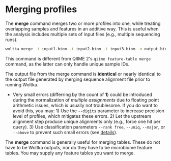 # Merging profiles

The **merge** command merges two or more profiles into one, while treating overlapping samples and features in an additive way. This is useful when the analysis includes multiple sets of input files (e.g., multiple sequencing runs).

```bash
woltka merge -i input1.biom -i input2.biom -i input3.biom -o output.biom
```

This command is different from QIIME 2's `qiime feature-table merge` command, as the latter can only handle unique sample IDs.

The output file from the merge command is **identical** or nearly identical to the output file generated by merging sequence alignment file prior to running Woltka.

- Very small errors (differring by the count of **1**) could be introduced during the normalization of _multiple assignments_ due to floating point arithmetic issues, which is usually not troublesome. If you do want to avoid this, you may: 1) Use the `--digits` parameter to increase precision level of profiles, which mitigates these errors. 2) Let the upstream alignment step produce unique alignments only (e.g., force one hit per query). 3) Use classification parameters `--rank free`, `--uniq`, `--major`, or `--above` to prevent such small errors (see [details](classify.md#ambiguous-assignment)). 

The **merge** command is generally useful for merging tables. These do not have to be Woltka outputs, nor do they have to be microbiome feature tables. You may supply any feature tables you want to merge.
